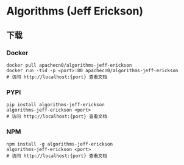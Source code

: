 # Algorithms (Jeff Erickson)

## 下载

### Docker

```
docker pull apachecn0/algorithms-jeff-erickson
docker run -tid -p <port>:80 apachecn0/algorithms-jeff-erickson
# 访问 http://localhost:{port} 查看文档
```

### PYPI

```
pip install algorithms-jeff-erickson
algorithms-jeff-erickson <port>
# 访问 http://localhost:{port} 查看文档
```

### NPM

```
npm install -g algorithms-jeff-erickson
algorithms-jeff-erickson <port>
# 访问 http://localhost:{port} 查看文档
```